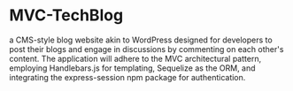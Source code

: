 # MVC-TechBlog
 a CMS-style blog website akin to WordPress designed for developers to post their blogs and engage in discussions by commenting on each other's content. The application will adhere to the MVC architectural pattern, employing Handlebars.js for templating, Sequelize as the ORM, and integrating the express-session npm package for authentication.
